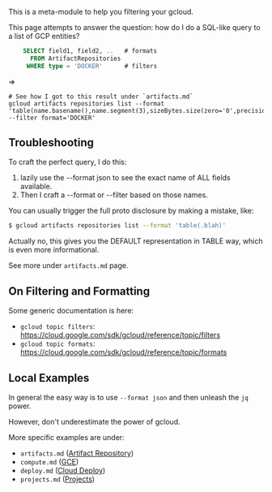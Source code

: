 <!-- note to self, this anbout FILTERs amnd FORMATS so naming is incorrect.

Two solutions:
* when this is bigger, refactor in two sub sections
* rename to something which reflects both (eg, gcloud pseudo-SQL)

-->
This is a meta-module to help you filtering your gcloud.

This page attempts to answer the question: how do I do a SQL-like query to a list of GCP entities?

```sql
    SELECT field1, field2, ..   # formats
      FROM ArtifactRepositories
     WHERE type = 'DOCKER'      # filters
```

=>

    # See how I got to this result under `artifacts.md`
    gcloud artifacts repositories list --format 'table(name.basename(),name.segment(3),sizeBytes.size(zero='0',precision=3,units_out=M))' --filter format='DOCKER'

## Troubleshooting

To craft the perfect query, I do this:

1. lazily use the --format json to see the exact name of ALL fields available.
1. Then I craft a --format or --filter based on those names.

You can usually trigger the full proto disclosure by making a mistake, like:

```bash
$ gcloud artifacts repositories list --format 'table(.blah)'
```

Actually no, this gives you the DEFAULT representation in TABLE way, which is even more informational.

See more under `artifacts.md` page.

## On Filtering and Formatting

Some generic documentation is here:

* `gcloud topic filters`: https://cloud.google.com/sdk/gcloud/reference/topic/filters
* `gcloud topic formats`: https://cloud.google.com/sdk/gcloud/reference/topic/formats

## Local Examples

In general the easy way is to use `--format json` and then unleash the `jq` power.

However, don't underestimate the power of gcloud.

More specific examples are under:

*  `artifacts.md` ([Artifact Repository](https://github.com/palladius/gcp-cheatsheets/blob/main/cheatsheets/gcloud/artifacts.md))
*  `compute.md` ([GCE](https://github.com/palladius/gcp-cheatsheets/blob/main/cheatsheets/gcloud/compute.md))
*  `deploy.md` ([Cloud Deploy](https://github.com/palladius/gcp-cheatsheets/blob/main/cheatsheets/gcloud/deploy.md))
*  `projects.md` ([Projects](https://github.com/palladius/gcp-cheatsheets/blob/main/cheatsheets/gcloud/projects.md))

